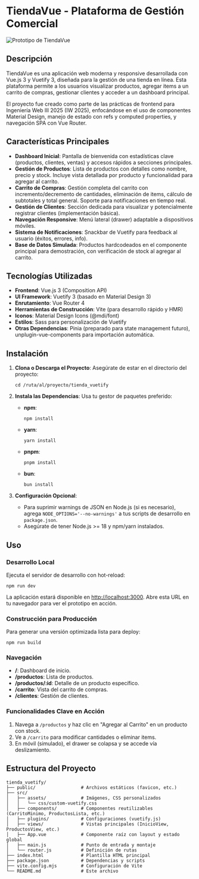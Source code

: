 # TiendaVue - Plataforma de Gestión Comercial

![Prototipo de TiendaVue](/src/assets/image.png)  

## Descripción

TiendaVue es una aplicación web moderna y responsive desarrollada con Vue.js 3 y Vuetify 3, diseñada para la gestión de una tienda en línea. Esta plataforma permite a los usuarios visualizar productos, agregar items a un carrito de compras, gestionar clientes y acceder a un dashboard principal.

El proyecto fue creado como parte de las prácticas de frontend para Ingeniería Web III 2025 (IW 2025), enfocándose en el uso de componentes Material Design, manejo de estado con refs y computed properties, y navegación SPA con Vue Router.

## Características Principales

- **Dashboard Inicial**: Pantalla de bienvenida con estadísticas clave (productos, clientes, ventas) y accesos rápidos a secciones principales.
- **Gestión de Productos**: Lista de productos con detalles como nombre, precio y stock. Incluye vista detallada por producto y funcionalidad para agregar al carrito.
- **Carrito de Compras**: Gestión completa del carrito con incremento/decremento de cantidades, eliminación de items, cálculo de subtotales y total general. Soporte para notificaciones en tiempo real.
- **Gestión de Clientes**: Sección dedicada para visualizar y potencialmente registrar clientes (implementación básica).
- **Navegación Responsive**: Menú lateral (drawer) adaptable a dispositivos móviles.
- **Sistema de Notificaciones**: Snackbar de Vuetify para feedback al usuario (éxitos, errores, info).
- **Base de Datos Simulada**: Productos hardcodeados en el componente principal para demostración, con verificación de stock al agregar al carrito.

## Tecnologías Utilizadas

- **Frontend**: Vue.js 3 (Composition API)
- **UI Framework**: Vuetify 3 (basado en Material Design 3)
- **Enrutamiento**: Vue Router 4
- **Herramientas de Construcción**: Vite (para desarrollo rápido y HMR)
- **Iconos**: Material Design Icons (@mdi/font)
- **Estilos**: Sass para personalización de Vuetify
- **Otras Dependencias**: Pinia (preparado para state management futuro), unplugin-vue-components para importación automática.

## Instalación

1. **Clona o Descarga el Proyecto**:
   Asegúrate de estar en el directorio del proyecto:
   ```
   cd /ruta/al/proyecto/tienda_vuetify
   ```

2. **Instala las Dependencias**:
   Usa tu gestor de paquetes preferido:
   - **npm**:
     ```
     npm install
     ```
   - **yarn**:
     ```
     yarn install
     ```
   - **pnpm**:
     ```
     pnpm install
     ```
   - **bun**:
     ```
     bun install
     ```

3. **Configuración Opcional**:
   - Para suprimir warnings de JSON en Node.js (si es necesario), agrega `NODE_OPTIONS='--no-warnings'` a tus scripts de desarrollo en `package.json`.
   - Asegúrate de tener Node.js >= 18 y npm/yarn instalados.

## Uso

### Desarrollo Local

Ejecuta el servidor de desarrollo con hot-reload:
```
npm run dev
```

La aplicación estará disponible en [http://localhost:3000](http://localhost:3000). Abre esta URL en tu navegador para ver el prototipo en acción.

### Construcción para Producción

Para generar una versión optimizada lista para deploy:
```
npm run build
```

### Navegación

- **/**: Dashboard de inicio.
- **/productos**: Lista de productos.
- **/productos/:id**: Detalle de un producto específico.
- **/carrito**: Vista del carrito de compras.
- **/clientes**: Gestión de clientes.

### Funcionalidades Clave en Acción

1. Navega a `/productos` y haz clic en "Agregar al Carrito" en un producto con stock.
2. Ve a `/carrito` para modificar cantidades o eliminar items.
3. En móvil (simulado), el drawer se colapsa y se accede vía deslizamiento.

## Estructura del Proyecto

```
tienda_vuetify/
├── public/                 # Archivos estáticos (favicon, etc.)
├── src/
│   ├── assets/             # Imágenes, CSS personalizados
│   │   └── css/custom-vuetify.css
│   ├── components/         # Componentes reutilizables (CarritoMinimo, ProductosLista, etc.)
│   ├── plugins/            # Configuraciones (vuetify.js)
│   ├── views/              # Vistas principales (InicioView, ProductosView, etc.)
│   ├── App.vue             # Componente raíz con layout y estado global
│   ├── main.js             # Punto de entrada y montaje
│   └── router.js           # Definición de rutas
├── index.html              # Plantilla HTML principal
├── package.json            # Dependencias y scripts
├── vite.config.mjs         # Configuración de Vite
└── README.md               # Este archivo
```
